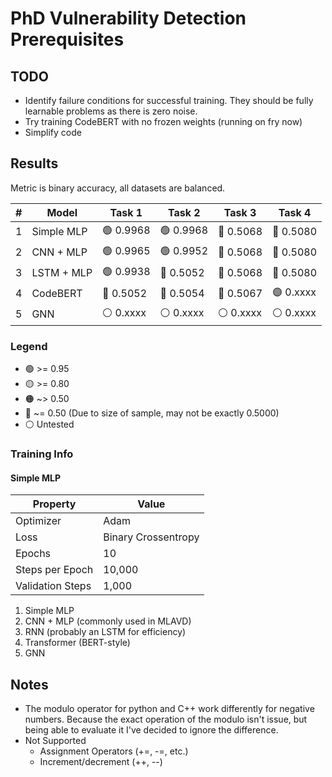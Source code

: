 # PhD Vulnerability Detection Prerequisites

## TODO
* Identify failure conditions for successful training. They should be fully learnable problems as there is zero noise.
* Try training CodeBERT with no frozen weights (running on fry now)
* Simplify code


## Results

Metric is binary accuracy, all datasets are balanced.

| # | Model       | Task 1    | Task 2    | Task 3    | Task 4    |
|---|-------------|-----------|-----------|-----------|-----------|
| 1 | Simple MLP  | 🟢 0.9968 | 🟢 0.9968 | 🔴 0.5068 | 🔴 0.5080 |
| 2 | CNN + MLP   | 🟢 0.9965 | 🟢 0.9952 | 🔴 0.5068 | 🔴 0.5080 |
| 3 | LSTM + MLP  | 🟢 0.9938 | 🔴 0.5052 | 🔴 0.5068 | 🔴 0.5080 |
| 4 | CodeBERT    | 🔴 0.5052 | 🔴 0.5054 | 🔴 0.5067 | 🟣 0.xxxx |
| 5 | GNN         | ⚪ 0.xxxx | ⚪ 0.xxxx | ⚪ 0.xxxx | ⚪ 0.xxxx |

### Legend
* 🟢 >= 0.95
* 🟡 >= 0.80
* 🟠 ~> 0.50
* 🔴 ~= 0.50 (Due to size of sample, may not be exactly 0.5000)
* ⚪ Untested


### Training Info
#### Simple MLP
| Property         | Value               |
|------------------|---------------------|
| Optimizer        | Adam                |
| Loss             | Binary Crossentropy |
| Epochs           | 10                  |
| Steps per Epoch  | 10,000              |
| Validation Steps | 1,000               |

1. Simple MLP
2. CNN + MLP (commonly used in MLAVD)
3. RNN (probably an LSTM for efficiency)
4. Transformer (BERT-style)
5. GNN


## Notes
* The modulo operator for python and C++ work differently for negative numbers. Because the exact operation of the modulo isn't issue, but being able to evaluate it I've decided to ignore the difference.
* Not Supported
    * Assignment Operators (+=, -=, etc.)
    * Increment/decrement (++, --)


